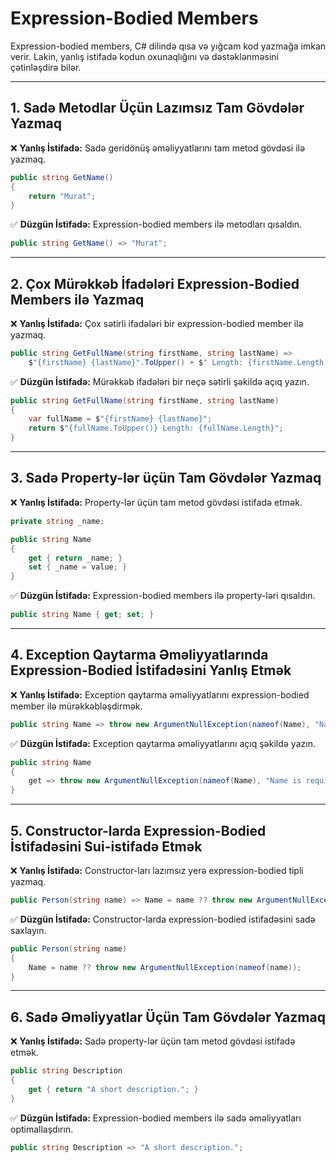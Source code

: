# Expression-Bodied Members

Expression-bodied members, C# dilində qısa və yığcam kod yazmağa imkan verir. Lakin, yanlış istifadə kodun oxunaqlığını və dəstəklənməsini çətinləşdirə bilər.

---

## 1. Sadə Metodlar Üçün Lazımsız Tam Gövdələr Yazmaq

❌ **Yanlış İstifadə:** Sadə geridönüş əməliyyatlarını tam metod gövdəsi ilə yazmaq.

```csharp
public string GetName()
{
    return "Murat";
}
```

✅ **Düzgün İstifadə:** Expression-bodied members ilə metodları qısaldın.

```csharp
public string GetName() => "Murat";
```

---

## 2. Çox Mürəkkəb İfadələri Expression-Bodied Members ilə Yazmaq

❌ **Yanlış İstifadə:** Çox sətirli ifadələri bir expression-bodied member ilə yazmaq.

```csharp
public string GetFullName(string firstName, string lastName) => 
    $"{firstName} {lastName}".ToUpper() + $" Length: {firstName.Length + lastName.Length}";
```

✅ **Düzgün İstifadə:** Mürəkkəb ifadələri bir neçə sətirli şəkildə açıq yazın.

```csharp
public string GetFullName(string firstName, string lastName)
{
    var fullName = $"{firstName} {lastName}";
    return $"{fullName.ToUpper()} Length: {fullName.Length}";
}
```

---

## 3. Sadə Property-lər üçün Tam Gövdələr Yazmaq

❌ **Yanlış İstifadə:** Property-lər üçün tam metod gövdəsi istifadə etmək.

```csharp
private string _name;

public string Name
{
    get { return _name; }
    set { _name = value; }
}
```

✅ **Düzgün İstifadə:** Expression-bodied members ilə property-ləri qısaldın.

```csharp
public string Name { get; set; }
```

---

## 4. Exception Qaytarma Əməliyyatlarında Expression-Bodied İstifadəsini Yanlış Etmək

❌ **Yanlış İstifadə:** Exception qaytarma əməliyyatlarını expression-bodied member ilə mürəkkəbləşdirmək.

```csharp
public string Name => throw new ArgumentNullException(nameof(Name), "Name is required.");
```

✅ **Düzgün İstifadə:** Exception qaytarma əməliyyatlarını açıq şəkildə yazın.

```csharp
public string Name
{
    get => throw new ArgumentNullException(nameof(Name), "Name is required.");
}
```

---

## 5. Constructor-larda Expression-Bodied İstifadəsini Sui-istifadə Etmək

❌ **Yanlış İstifadə:** Constructor-ları lazımsız yerə expression-bodied tipli yazmaq.

```csharp
public Person(string name) => Name = name ?? throw new ArgumentNullException(nameof(name));
```

✅ **Düzgün İstifadə:** Constructor-larda expression-bodied istifadəsini sadə saxlayın.

```csharp
public Person(string name)
{
    Name = name ?? throw new ArgumentNullException(nameof(name));
}
```

---

## 6. Sadə Əməliyyatlar Üçün Tam Gövdələr Yazmaq

❌ **Yanlış İstifadə:** Sadə property-lər üçün tam metod gövdəsi istifadə etmək.

```csharp
public string Description
{
    get { return "A short description."; }
}
```

✅ **Düzgün İstifadə:** Expression-bodied members ilə sadə əməliyyatları optimallaşdırın.

```csharp
public string Description => "A short description.";
```